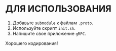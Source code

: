 # ДЛЯ ИСПОЛЬЗОВАНИЯ
1. Добавьте `submodule` к файлам `.proto`.
2. Используйте скрипт `init.sh`.
3. Напишите свое приложение `gRPC`.

Хорошего кодирования!